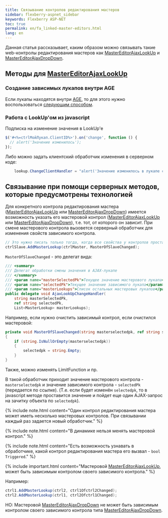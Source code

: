 ```yaml
---
title: Связывание контролов редактирования мастеров
sidebar: flexberry-aspnet_sidebar
keywords: Flexberry ASP-NET
toc: true
permalink: en/fa_linked-master-editors.html
lang: en
---
```


Данная статья рассказывает, каким образом можно связывать такие web-контролы редактирования мастеров как [MasterEditorAjaxLookUp](fa_master-editor-ajax-lookup.html) и [MasterEditorAjaxDropDown](fa_master-editor-ajax-dropdown.html).

## Методы для [MasterEditorAjaxLookUp](fa_master-editor-ajax-lookup.html)

### Создание зависимых лукапов внутри AGE

Если лукапы находятся внутри [AGE](fa_ajax-group-edit.html), то для этого нужно воспользоваться [следующим способом](fa_controls-age.html).

### Работа с LookUp'ом из javascript

Подписка на изменение значения в LookUp'e

```javascript
$('#<%=ctrlМойЛукап.ClientID%>').on('change', function () {
  // alert('Значение изменилось');
});
```

Либо можно задать клиентский обработчик изменения в серверном коде:

```csharp
    lookup.ChangeClientHandler = "alert('Значение изменилось в лукапе с идентификатором {0}');";
```

## Связывание при помощи серверных методов, которые предусмотрены технологией

Для конкретного контрола редактирования мастера ([MasterEditorAjaxLookUp](fa_master-editor-ajax-lookup.html) или [MasterEditorAjaxDropDown](fa_master-editor-ajax-dropdown.html)) имеется возможность указать его мастеровой контрол ([MasterEditorAjaxLookUp](fa_master-editor-ajax-lookup.html) или [MasterEditorAjaxDropDown](fa_master-editor-ajax-dropdown.html)), т.е. тот, от которого он зависит. При смене мастерового контрола вызовется серверный обработчик для изменения свойств зависимого контрола.

```csharp
// Это нужно писать только тогда, когда все свойства у контролов проставлены WebBinder (тип и пр.)
ctrlSlave.AddMasterLookup(ctrlMaster, MasterOfSlaveChanged);
```

`MasterOfSlaveChanged` - это делегат вида:

```csharp
/// <summary>
/// Делегат обработки смены значения в AJAX-лукапе
/// </summary>
/// <param name="masterSelectedPk">Текущее значение мастерового лукапа</param>
/// <param name="selectedPk">Текущее значение зависимого лукапа</param>
/// <param name="masterLookups">Список остальных мастеровых лукапов</param>
public delegate void AjaxLookUpChangeHandler(
    string masterSelectedPk,
    ref string selectedPk,
    List<MasterLookup> masterLookups);
```

Например, если нужно очистить зависимый контрол, если очистился мастеровой:

```csharp
private void MasterOfSlaveChanged(string masterselectedpk, ref string selectedpk, List<MasterLookup> masterLookups)
{
    if (string.IsNullOrEmpty(masterselectedpk))
    {
        selectedpk = string.Empty;
    }
}
```

Также, можно изменять LimitFunction и пр.

В такой обработчик приходит значение мастерового контрола - `masterselectedpk` и значение зависимого контрола - `selectedPk` (передается по ссылке). (Т.е. если будет изменён `selectedpk`, то в javascript методе проставится значение и пойдет еще один AJAX-запрос на зачитку объекта по `selectedpk`).

{% include note.html content="Один контрол редактирования мастера может иметь несколько мастеровых контролов. При связывании каждый раз задается новый обработчик." %}

{% include note.html content="В динамике нельзя менять мастеровой контрол." %}

{% include note.html content="Есть возможность узнавать в обработчике, какой контрол редактирования мастера его вызвал - `bool Triggered`." %}

{% include important.html content="Мастеровой [MasterEditorAjaxLookUp](fa_master-editor-ajax-lookup.html), может быть зависимым контролом своего зависимого контрола." %} 

Например:

```csharp
ctrl1.AddMasterLookup(ctrl2, ctrl1Ofctrl2Changed);
ctrl2.AddMasterLookup(ctrl1, ctrl2Ofctrl1Changed);
```

НО: Мастеровой [MasterEditorAjaxDropDown](fa_master-editor-ajax-dropdown.html) не может быть зависимым контролом своего зависимого контрола типа [MasterEditorAjaxDropDown](fa_master-editor-ajax-dropdown.html).
